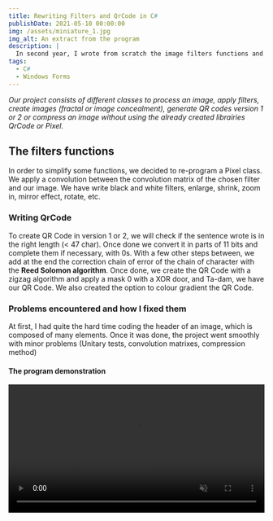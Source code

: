 ```yaml
---
title: Rewriting Filters and QrCode in C#
publishDate: 2021-05-10 00:00:00
img: /assets/miniature_1.jpg
img_alt: An extract from the program
description: |
  In second year, I wrote from scratch the image filters functions and QrCode class
tags:
  - C#
  - Windows Forms
---
```


*Our project consists of different classes to process an image, apply filters, create images (fractal or image concealment), generate QR codes version 1 or 2 or compress an image without using the already created librairies QrCode or Pixel.*

## The filters functions

In order to simplify some functions, we decided to re-program a Pixel class. We apply a convolution between the convolution matrix of the chosen filter and our image. We have write black and white filters, enlarge, shrink, zoom in, mirror effect, rotate, etc.

### Writing QrCode

To create QR Code in version 1 or 2, we will check if the sentence wrote is in the right length (< 47 char). Once done we convert it in parts of 11 bits and complete them if necessary, with 0s. With a few other steps between, we add at the end the correction chain of error of the chain of character with the **Reed Solomon algorithm**.
Once done, we create the QR Code with a zigzag algorithm and apply a mask 0 with a XOR door, and Ta-dam, we have our QR Code. We also created the option to colour gradient the QR Code.


### Problems encountered and how I fixed them

At first, I had quite the hard time coding the header of an image, which is composed of many elements. Once it was done, the project went smoothly with minor problems (Unitary tests, convolution matrixes, compression method) 


#### The program demonstration

<video controls width="100%" muted controlsList="nodownload">
  <source src="/assets/qrcode_demo.mp4" type="video/mp4">
</video>